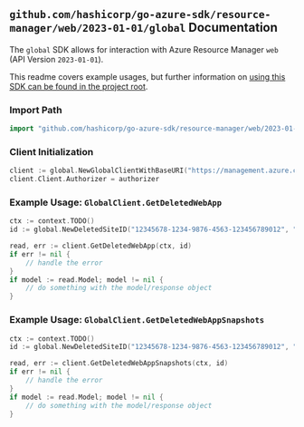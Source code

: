 
## `github.com/hashicorp/go-azure-sdk/resource-manager/web/2023-01-01/global` Documentation

The `global` SDK allows for interaction with Azure Resource Manager `web` (API Version `2023-01-01`).

This readme covers example usages, but further information on [using this SDK can be found in the project root](https://github.com/hashicorp/go-azure-sdk/tree/main/docs).

### Import Path

```go
import "github.com/hashicorp/go-azure-sdk/resource-manager/web/2023-01-01/global"
```


### Client Initialization

```go
client := global.NewGlobalClientWithBaseURI("https://management.azure.com")
client.Client.Authorizer = authorizer
```


### Example Usage: `GlobalClient.GetDeletedWebApp`

```go
ctx := context.TODO()
id := global.NewDeletedSiteID("12345678-1234-9876-4563-123456789012", "deletedSiteId")

read, err := client.GetDeletedWebApp(ctx, id)
if err != nil {
	// handle the error
}
if model := read.Model; model != nil {
	// do something with the model/response object
}
```


### Example Usage: `GlobalClient.GetDeletedWebAppSnapshots`

```go
ctx := context.TODO()
id := global.NewDeletedSiteID("12345678-1234-9876-4563-123456789012", "deletedSiteId")

read, err := client.GetDeletedWebAppSnapshots(ctx, id)
if err != nil {
	// handle the error
}
if model := read.Model; model != nil {
	// do something with the model/response object
}
```
